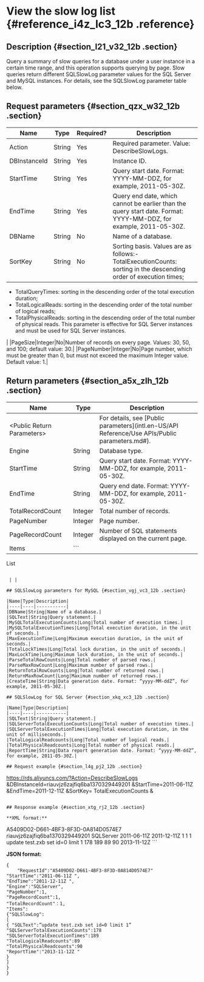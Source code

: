 # View the slow log list {#reference_i4z_lc3_12b .reference}

## Description {#section_l21_v32_12b .section}

Query a summary of slow queries for a database under a user instance in a certain time range, and this operation supports querying by page. Slow queries return different SQLSlowLog parameter values for the SQL Server and MySQL instances. For details, see the SQLSlowLog parameter table below.

## Request parameters {#section_qzx_w32_12b .section}

|Name|Type|Required?|Description|
|----|----|---------|-----------|
|Action|String|Yes|Required parameter. Value: DescribeSlowLogs.|
|DBInstanceId|String|Yes|Instance ID.|
|StartTime|String|Yes|Query start date. Format: YYYY-MM-DDZ, for example, 2011-05-30Z.|
|EndTime|String|Yes|Query end date, which cannot be earlier than the query start date. Format: YYYY-MM-DDZ, for example, 2011-05-30Z.|
|DBName|String|No|Name of a database.|
|SortKey|String|No|Sorting basis. Values are as follows:-   TotalExecutionCounts: sorting in the descending order of execution times;
-   TotalQueryTimes: sorting in the descending order of the total execution duration;
-   TotalLogicalReads: sorting in the descending order of the total number of logical reads;
-   TotalPhysicalReads: sorting in the descending order of the total number of physical reads. This parameter is effective for SQL Server instances and must be used for SQL Server instances.

|
|PageSize|Integer|No|Number of records on every page. Values: 30, 50, and 100; default value: 30.|
|PageNumber|Integer|No|Page number, which must be greater than 0, but must not exceed the maximum Integer value. Default value: 1.|

## Return parameters {#section_a5x_zlh_12b .section}

|Name|Type|Description|
|----|----|-----------|
|<Public Return Parameters\>| |For details, see [Public parameters](intl.en-US/API Reference/Use APIs/Public parameters.md#).|
|Engine|String|Database type.|
|StartTime|String|Query start date. Format: YYYY-MM-DDZ, for example, 2011-05-30Z.|
|EndTime|String|Query end date. Format: YYYY-MM-DDZ, for example, 2011-05-30Z.|
|TotalRecordCount|Integer|Total number of records.|
|PageNumber|Integer|Page number.|
|PageRecordCount|Integer|Number of SQL statements displayed on the current page.|
|Items| ```
List<SQLSlowLog>
```

 | |

## SQLSlowLog parameters for MySQL {#section_vgj_vc3_12b .section}

|Name|Type|Description|
|----|----|-----------|
|DBName|String|Name of a database.|
|SQLText|String|Query statement.|
|MySQLTotalExecutionCounts|Long|Total number of execution times.|
|MySQLTotalExecutionTimes|Long|Total execution duration, in the unit of seconds.|
|MaxExecutionTime|Long|Maximum execution duration, in the unit of seconds.|
|TotalLockTimes|Long|Total lock duration, in the unit of seconds.|
|MaxLockTime|Long|Maximum lock duration, in the unit of seconds.|
|ParseTotalRowCounts|Long|Total number of parsed rows.|
|ParseMaxRowCount|Long|Maximum number of parsed rows.|
|ReturnTotalRowCounts|Long|Total number of returned rows.|
|ReturnMaxRowCount|Long|Maximum number of returned rows.|
|CreateTime|String|Data generation date. Format: “yyyy-MM-ddZ”, for example, 2011-05-30Z.|

## SQLSlowLog for SQL Server {#section_xkq_xc3_12b .section}

|Name|Type|Description|
|----|----|-----------|
|SQLText|String|Query statement.|
|SQLServerTotalExecutionCounts|Long|Total number of execution times.|
|SQLServerTotalExecutionTimes|Long|Total execution duration, in the unit of milliseconds.|
|TotalLogicalReadcounts|Long|Total number of logical reads.|
|TotalPhysicalReadcounts|Long|Total number of physical reads.|
|ReportTime|String|Data report generation date. Format: “yyyy-MM-ddZ”, for example, 2011-05-30Z.|

## Request example {#section_l4g_pj2_12b .section}

```
https://rds.aliyuncs.com/?Action=DescribeSlowLogs
&DBInstanceId=riauvjz6zajfiq6ba1370329449201
&StartTime=2011-06-11Z
&EndTime=2011-12-11Z
&SortKey= TotalExecutionCounts
&<Public Request Parameters>
```

## Response example {#section_xtg_rj2_12b .section}

**XML format:**

```
<DescribeSlowLogsResponse> 
  <RequestId>A5409D02-D661-4BF3-8F3D-0A814D0574E7</RequestId>
  <DBInstanceID>riauvjz6zajfiq6ba1370329449201</DBInstanceID> 
  <Engine>SQLServer</Engine>
  <StartTime>2011-06-11Z</StartTime> 
  <EndTime>2011-12-11Z</EndTime> 
  <TotalRecordCount>1</TotalRecordCount>
  <PageNumber>1</PageNumber>
  <PageRecordCount>1</PageRecordCount>
  <Items>
    <SQLSlowLog>
    <SQLText>update test.zxb set id=0 limit 1</SQLText>
    <SQLServerTotalExecutionCounts>178</SQLServerTotalExecutionCounts>
    <SQLServerTotalExecutionTimes>189</SQLServerTotalExecutionTimes>
    <TotalLogicalReadcounts>89</TotalLogicalReadcounts>
    <TotalPhysicalReadcounts>90</TotalPhysicalReadcounts>
    <ReportTime>2013-11-12Z</ReportTime>
   </SQLSlowLog>
  </Items>
</DescribeSlowLogsResponse>
```

**JSON format:**

```
{
    "RequestId":"A5409D02-D661-4BF3-8F3D-0A814D0574E7"
"StartTime":"2011-06-11Z ",
"EndTime":"2011-12-11Z ",
"Engine":"SQLServer",
"PageNumber":1,
"PageRecordCount":1,
"TotalRecordCount"：1,
"Items":
{"SQLSlowLog":
[
{ "SQLText":”update test.zxb set id=0 limit 1”
"SQLServerTotalExecutionCounts":178
"SQLServerTotalExecutionTimes":189
"TotalLogicalReadcounts":89
"TotalPhysicalReadcounts":90
"ReportTime":"2013-11-12Z "
}
]
}
}
```

